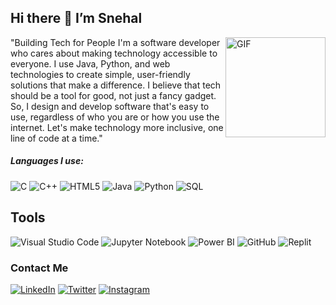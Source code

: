 ## Hi there 👋 I’m Snehal

<img align="right" alt="GIF" height="160px" src="https://media.giphy.com/media/L1R1tvI9svkIWwpVYr/giphy.gif" />


"Building Tech for People
I'm a software developer who cares about making technology accessible to everyone. I use Java, Python, and web technologies to create simple, user-friendly solutions that make a difference.
I believe that tech should be a tool for good, not just a fancy gadget. So, I design and develop software that's easy to use, regardless of who you are or how you use the internet.
Let's make technology more inclusive, one line of code at a time."



##### Languages I use:

![C](https://img.shields.io/badge/-C-000000?style=flat&logo=c)
![C++](https://img.shields.io/badge/-C++-000000?style=flat&logo=c%2B%2B)
![HTML5](https://img.shields.io/badge/-HTML5-000000?style=flat&logo=html5)
![Java](https://img.shields.io/badge/-Java-000000?style=flat&logo=java)
![Python](https://img.shields.io/badge/-Python-000000?style=flat&logo=python)
![SQL](https://img.shields.io/badge/-SQL-000000?style=flat&logo=postgresql)

## Tools

![Visual Studio Code](https://img.shields.io/badge/Visual_Studio_Code-0078d7?style=for-the-badge&logo=visual%20studio%20code&logoColor=white)
![Jupyter Notebook](https://img.shields.io/badge/Jupyter-Notebook-F37626?style=for-the-badge&logo=jupyter&logoColor=white)
![Power BI](https://img.shields.io/badge/Power_BI-F2C811?style=for-the-badge&logo=power%20bi&logoColor=white)
![GitHub](https://img.shields.io/badge/GitHub-181717?style=for-the-badge&logo=github&logoColor=white)
![Replit](https://img.shields.io/badge/Replit-282A36?style=for-the-badge&logo=replit&logoColor=white)


### Contact Me
[![LinkedIn](https://img.shields.io/badge/-0A66C2?style=flat-square&logo=linkedin&logoColor=white)](www.linkedin.com/in/snehal-kothawade-958b65244)
[![Twitter](https://img.shields.io/badge/-000000?style=flat-square&logo=x&logoColor=white)](https://twitter.com/snehal_ko) 
[![Instagram](https://img.shields.io/badge/-E4405F?style=flat-square&logo=instagram&logoColor=white)](https://instagram.com/sn3hal_)


